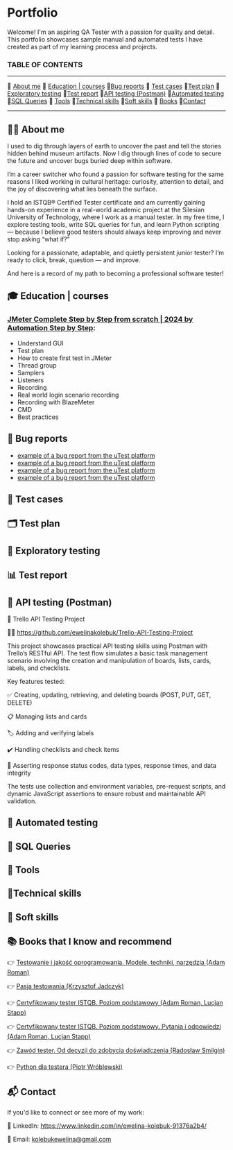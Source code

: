 # Portfolio
Welcome! I'm an aspiring QA Tester with a passion for quality and detail. This portfolio showcases sample manual and automated tests I have created as part of my learning process and projects.


### TABLE OF CONTENTS

-----

📌 [About me](#aboutme)  📌 [Education | courses](#education)  📌[Bug reports](#bugreports)  📌 [Test cases](#testcases) 📌[Test plan](#testplan) 📌[Exploratory testing](#eksploratorytesting) 📌[Test report](#testreport)  📌[API testing (Postman)](#API) 📌[Automated testing](#automation) 📌[SQL Queries](#sql) 📌 [Tools](#tools) 📌[Technical skills](#technicalskills) 📌[Soft skills](#softskills) 📌 [Books](#books) 📌[Contact](#contact)


-----

## <a name="aboutme"> 🙋‍♀️ About me</a>
I used to dig through layers of earth to uncover the past and tell the stories hidden behind museum artifacts.
Now I dig through lines of code to secure the future and uncover bugs buried deep within software.

I’m a career switcher who found a passion for software testing for the same reasons I liked working in cultural heritage: curiosity, attention to detail, and the joy of discovering what lies beneath the surface.

I hold an ISTQB® Certified Tester certificate and am currently gaining hands-on experience in a real-world academic project at the Silesian University of Technology, where I work as a manual tester. In my free time, I explore testing tools, write SQL queries for fun, and learn Python scripting — because I believe good testers should always keep improving and never stop asking “what if?”

Looking for a passionate, adaptable, and quietly persistent junior tester?
I’m ready to click, break, question — and improve.

And here is a record of my path to becoming a professional software tester!




## <a name="education"> 🎓 Education | courses</a>

### [JMeter Complete Step by Step from scratch | 2024 by Automation Step by Step](https://www.youtube.com/watch?v=1tJGRWABpW0):
- Understand GUI
- Test plan
- How to create first test in JMeter
- Thread group
- Samplers
- Listeners
- Recording
- Real world login scenario recording
- Recording with BlazeMeter
- CMD
- Best practices

## <a name="bugreports"> 🐞 Bug reports </a>

- [example of a bug report from the uTest platform](assets/uTest1.png)
- [example of a bug report from the uTest platform](assets/uTest2.png)
- [example of a bug report from the uTest platform](assets/uTest3.png)
- [example of a bug report from the uTest platform](assets/uTest4.png)

## <a name="testcases"> 🧪 Test cases </a>

## <a name="testplan"> 🗂️ Test plan</a>

## <a name="eksploratorytesting"> 🔎 Exploratory testing</a>

## <a name="testreport"> 📊 Test report</a>

## <a name="API"> 🔌 API testing (Postman)</a>


📌 Trello API Testing Project

⛓️‍💥 https://github.com/ewelinakolebuk/Trello-API-Testing-Project

This project showcases practical API testing skills using Postman with Trello’s RESTful API. The test flow simulates a basic task management scenario involving the creation and manipulation of boards, lists, cards, labels, and checklists.

Key features tested:

✅ Creating, updating, retrieving, and deleting boards (POST, PUT, GET, DELETE)

📋 Managing lists and cards

🏷️ Adding and verifying labels

✔️ Handling checklists and check items

🧪 Asserting response status codes, data types, response times, and data integrity

The tests use collection and environment variables, pre-request scripts, and dynamic JavaScript assertions to ensure robust and maintainable API validation.


## <a name="automation"> 🤖 Automated testing</a>

## <a name="sql"> 💾 SQL Queries</a>

## <a name="tools"> 🔧 Tools</a>

## <a name="technicalskills"> 🧰Technical skills</a>

## <a name="softskills"> 💬 Soft skills</a>

## <a name="books"> 📚 Books that I know and recommend</a>

👉 [Testowanie i jakość oprogramowania. Modele, techniki, narzędzia (Adam Roman)](https://helion.pl/ksiazki/testowanie-i-jakosc-oprogramowania-modele-techniki-narzedzia-adam-roman,e_1oe0.htm?srsltid=AfmBOoo_Gzz2PFjoJ7LEEnwHQMe1ZVI63oxXI9CNgWN1xQqgQGXAP5Fa#format/e)

👉 [Pasja testowania (Krzysztof Jadczyk)](https://helion.pl/ksiazki/pasja-testowania-wydanie-ii-rozszerzone-krzysztof-jadczyk,paste2.htm?srsltid=AfmBOooxdTAgvVctocladKMQ94svr6jzkSMkfy4KGKxjMKPKDS7LNb03#format/d)

👉 [Certyfikowany tester ISTQB. Poziom podstawowy (Adam Roman, Lucjan Stapp)](https://helion.pl/ksiazki/certyfikowany-tester-istqb-poziom-podstawowy-adam-roman-lucjan-stapp,ctispv.htm?srsltid=AfmBOopzULs9UlWzvtEY9blfHH2THXSa4Hxy3ahLRyx969m5MR-8wQit#format/e)

👉 [Certyfikowany tester ISTQB. Poziom podstawowy. Pytania i odpowiedzi (Adam Roman, Lucjan Stapp)](https://helion.pl/ksiazki/certyfikowany-tester-istqb-poziom-podstawowy-pytania-i-odpowiedzi-lucjan-stapp-adam-roman,certes.htm#format/d)

👉 [Zawód tester. Od decyzji do zdobycia doświadczenia (Radosław Smilgin)](https://helion.pl/ksiazki/zawod-tester-od-decyzji-do-zdobycia-doswiadczenia-radoslaw-smilgin,e_0vj2.htm?srsltid=AfmBOoq-sL7BqwxH-9GZYbpDHIr8x9YYPrkzj2y_I7JAaiu0QNVyfgIb#format/e)

👉 [Python dla testera (Piotr Wróblewski)](https://helion.pl/ksiazki/python-dla-testera-piotr-wroblewski,pyttes.htm?srsltid=AfmBOookgw0O5m7chqrTe05gdBzkGQeGMJBKR8ljS3IQUR7NKe94vKa9#format/d)

## <a name="contact">📬 Contact </a>
If you'd like to connect or see more of my work:

💼 LinkedIn: https://www.linkedin.com/in/ewelina-kolebuk-91376a2b4/

📧 Email: kolebukewelina@gmail.com

